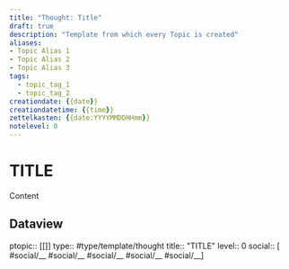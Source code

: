 ```yaml
---
title: "Thought: Title"
draft: true
description: "Template from which every Topic is created"
aliases:
- Topic Alias 1
- Topic Alias 2
- Topic Alias 3
tags:
  - topic_tag_1
  - topic_tag_2
creationdate: {{date}}
creationdatetime: {{time}}
zettelkasten: {{date:YYYYMMDDHHmm}}
notelevel: 0
---
```


# TITLE
Content

## Dataview
ptopic:: [[]]
type:: #type/template/thought
title:: "TITLE"
level:: 0
social:: [ #social/__ #social/__ #social/__ #social/__ #social/__]